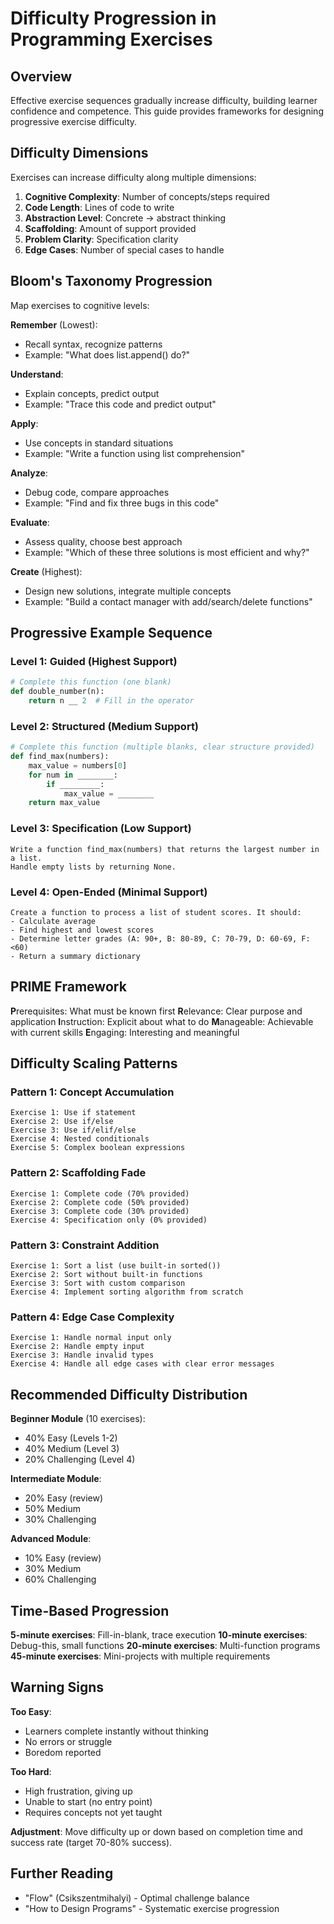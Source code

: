 # Difficulty Progression in Programming Exercises

## Overview

Effective exercise sequences gradually increase difficulty, building learner confidence and competence. This guide provides frameworks for designing progressive exercise difficulty.

## Difficulty Dimensions

Exercises can increase difficulty along multiple dimensions:

1. **Cognitive Complexity**: Number of concepts/steps required
2. **Code Length**: Lines of code to write
3. **Abstraction Level**: Concrete → abstract thinking
4. **Scaffolding**: Amount of support provided
5. **Problem Clarity**: Specification clarity
6. **Edge Cases**: Number of special cases to handle

## Bloom's Taxonomy Progression

Map exercises to cognitive levels:

**Remember** (Lowest):
- Recall syntax, recognize patterns
- Example: "What does list.append() do?"

**Understand**:
- Explain concepts, predict output
- Example: "Trace this code and predict output"

**Apply**:
- Use concepts in standard situations
- Example: "Write a function using list comprehension"

**Analyze**:
- Debug code, compare approaches
- Example: "Find and fix three bugs in this code"

**Evaluate**:
- Assess quality, choose best approach
- Example: "Which of these three solutions is most efficient and why?"

**Create** (Highest):
- Design new solutions, integrate multiple concepts
- Example: "Build a contact manager with add/search/delete functions"

## Progressive Example Sequence

### Level 1: Guided (Highest Support)

```python
# Complete this function (one blank)
def double_number(n):
    return n __ 2  # Fill in the operator
```

### Level 2: Structured (Medium Support)

```python
# Complete this function (multiple blanks, clear structure provided)
def find_max(numbers):
    max_value = numbers[0]
    for num in ________:
        if _________:
            max_value = ________
    return max_value
```

### Level 3: Specification (Low Support)

```
Write a function find_max(numbers) that returns the largest number in a list.
Handle empty lists by returning None.
```

### Level 4: Open-Ended (Minimal Support)

```
Create a function to process a list of student scores. It should:
- Calculate average
- Find highest and lowest scores
- Determine letter grades (A: 90+, B: 80-89, C: 70-79, D: 60-69, F: <60)
- Return a summary dictionary
```

## PRIME Framework

**P**rerequisites: What must be known first
**R**elevance: Clear purpose and application
**I**nstruction: Explicit about what to do
**M**anageable: Achievable with current skills
**E**ngaging: Interesting and meaningful

## Difficulty Scaling Patterns

### Pattern 1: Concept Accumulation

```
Exercise 1: Use if statement
Exercise 2: Use if/else
Exercise 3: Use if/elif/else
Exercise 4: Nested conditionals
Exercise 5: Complex boolean expressions
```

### Pattern 2: Scaffolding Fade

```
Exercise 1: Complete code (70% provided)
Exercise 2: Complete code (50% provided)
Exercise 3: Complete code (30% provided)
Exercise 4: Specification only (0% provided)
```

### Pattern 3: Constraint Addition

```
Exercise 1: Sort a list (use built-in sorted())
Exercise 2: Sort without built-in functions
Exercise 3: Sort with custom comparison
Exercise 4: Implement sorting algorithm from scratch
```

### Pattern 4: Edge Case Complexity

```
Exercise 1: Handle normal input only
Exercise 2: Handle empty input
Exercise 3: Handle invalid types
Exercise 4: Handle all edge cases with clear error messages
```

## Recommended Difficulty Distribution

**Beginner Module** (10 exercises):
- 40% Easy (Levels 1-2)
- 40% Medium (Level 3)
- 20% Challenging (Level 4)

**Intermediate Module**:
- 20% Easy (review)
- 50% Medium
- 30% Challenging

**Advanced Module**:
- 10% Easy (review)
- 30% Medium
- 60% Challenging

## Time-Based Progression

**5-minute exercises**: Fill-in-blank, trace execution
**10-minute exercises**: Debug-this, small functions
**20-minute exercises**: Multi-function programs
**45-minute exercises**: Mini-projects with multiple requirements

## Warning Signs

**Too Easy**:
- Learners complete instantly without thinking
- No errors or struggle
- Boredom reported

**Too Hard**:
- High frustration, giving up
- Unable to start (no entry point)
- Requires concepts not yet taught

**Adjustment**: Move difficulty up or down based on completion time and success rate (target 70-80% success).

## Further Reading

- "Flow" (Csikszentmihalyi) - Optimal challenge balance
- "How to Design Programs" - Systematic exercise progression
